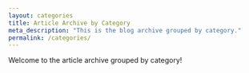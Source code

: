 ```yaml
---
layout: categories
title: Article Archive by Category
meta_description: "This is the blog archive grouped by category."
permalink: /categories/
---
```

Welcome to the article archive grouped by category!



